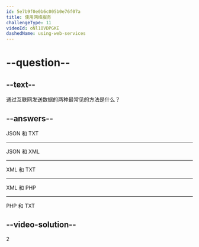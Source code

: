 ```yaml
---
id: 5e7b9f0e0b6c005b0e76f07a
title: 使用网络服务
challengeType: 11
videoId: oNl1OVDPGKE
dashedName: using-web-services
---
```


# --question--

## --text--

通过互联网发送数据的两种最常见的方法是什么？

## --answers--

JSON 和 TXT

---

JSON 和 XML

---

XML 和 TXT

---

XML 和 PHP

---

PHP 和 TXT

## --video-solution--

2

